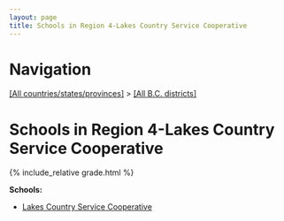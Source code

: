 ```yaml
---
layout: page
title: Schools in Region 4-Lakes Country Service Cooperative
---
```

# Navigation

[[All countries/states/provinces]](../..) > [[All B.C. districts]](..)

# Schools in Region 4-Lakes Country Service Cooperative

{% include_relative grade.html %}

**Schools:**

- [Lakes Country Service Cooperative](Lakes_Country_Service_Cooperative.md)
